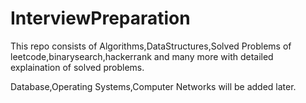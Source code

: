# InterviewPreparation

This repo consists of Algorithms,DataStructures,Solved Problems of leetcode,binarysearch,hackerrank and many more
with detailed explaination of solved problems.

Database,Operating Systems,Computer Networks will be added later.
